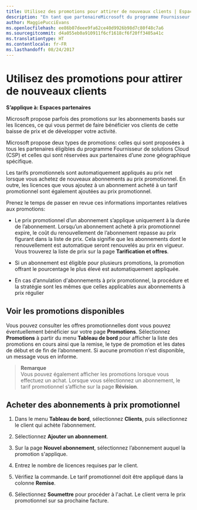 ```yaml
---
title: Utilisez des promotions pour attirer de nouveaux clients | Espace partenaires
description: "En tant que partenaireMicrosoft du programme Fournisseur de solutions Cloud, vous pouvez acheter des abonnements à un tarif promotionnel et en faire bénéficier vos clients."
author: MaggiePucciEvans
ms.openlocfilehash: ee86b07deee9fa62ce40d9926b98d7c80f48c7a6
ms.sourcegitcommit: d4a055eb0a910911f6cf1618cf6f20ff3405a41c
ms.translationtype: HT
ms.contentlocale: fr-FR
ms.lasthandoff: 08/24/2017
---
```

# <a name="use-promotions-to-attract-new-customers"></a>Utilisez des promotions pour attirer de nouveaux clients  

**S’applique à: Espaces partenaires**

<!--[FWLink: https://go.microsoft.com/fwlink/?linkid=852469]-->

Microsoft propose parfois des promotions sur les abonnements basés sur les licences, ce qui vous permet de faire bénéficier vos clients de cette baisse de prix et de développer votre activité. 

Microsoft propose deux types de promotions: celles qui sont proposées à tous les partenaires éligibles du programme Fournisseur de solutions Cloud (CSP) et celles qui sont réservées aux partenaires d’une zone géographique spécifique.

Les tarifs promotionnels sont automatiquement appliqués au prix net lorsque vous achetez de nouveaux abonnements au prix promotionnel. En outre, les licences que vous ajoutez à un abonnement acheté à un tarif promotionnel sont également ajoutées au prix promotionnel. 

Prenez le temps de passer en revue ces informations importantes relatives aux promotions:

-   Le prix promotionnel d’un abonnement s’applique uniquement à la durée de l’abonnement. Lorsqu’un abonnement acheté à prix promotionnel expire, le coût du renouvellement de l’abonnement repasse au prix figurant dans la liste de prix. Cela signifie que les abonnements dont le renouvellement est automatique seront renouvelés au prix en vigueur. Vous trouverez la liste de prix sur la page **Tarification et offres**. 

-   Si un abonnement est éligible pour plusieurs promotions, la promotion offrant le pourcentage le plus élevé est automatiquement appliquée.

-   En cas d’annulation d'abonnements à prix promotionnel, la procédure et la stratégie sont les mêmes que celles applicables aux abonnements à prix régulier

## <a name="see-available-promotions"></a>Voir les promotions disponibles

Vous pouvez consulter les offres promotionnelles dont vous pouvez éventuellement bénéficier sur votre page **Promotions**. Sélectionnez **Promotions** à partir du menu **Tableau de bord** pour afficher la liste des promotions en cours ainsi que la remise, le type de promotion et les dates de début et de fin de l’abonnement. Si aucune promotion n'est disponible, un message vous en informe. 

>**Remarque**<br>
Vous pouvez également afficher les promotions lorsque vous effectuez un achat. Lorsque vous sélectionnez un abonnement, le tarif promotionnel s’affiche sur la page **Révision**.

## <a name="purchase-subscriptions-at-promotion-prices"></a>Acheter des abonnements à prix promotionnel

1. Dans le menu **Tableau de bord**, sélectionnez **Clients**, puis sélectionnez le client qui achète l’abonnement. 

2. Sélectionnez **Ajouter un abonnement**.

3. Sur la page **Nouvel abonnement**, sélectionnez l’abonnement auquel la promotion s'applique.

4. Entrez le nombre de licences requises par le client. 

5. Vérifiez la commande. Le tarif promotionnel doit être appliqué dans la colonne **Remise**.  

6.  Sélectionnez **Soumettre** pour procéder à l'achat. Le client verra le prix promotionnel sur sa prochaine facture.  



